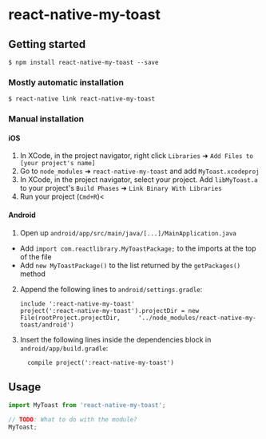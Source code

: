 # react-native-my-toast

## Getting started

`$ npm install react-native-my-toast --save`

### Mostly automatic installation

`$ react-native link react-native-my-toast`

### Manual installation


#### iOS

1. In XCode, in the project navigator, right click `Libraries` ➜ `Add Files to [your project's name]`
2. Go to `node_modules` ➜ `react-native-my-toast` and add `MyToast.xcodeproj`
3. In XCode, in the project navigator, select your project. Add `libMyToast.a` to your project's `Build Phases` ➜ `Link Binary With Libraries`
4. Run your project (`Cmd+R`)<

#### Android

1. Open up `android/app/src/main/java/[...]/MainApplication.java`
  - Add `import com.reactlibrary.MyToastPackage;` to the imports at the top of the file
  - Add `new MyToastPackage()` to the list returned by the `getPackages()` method
2. Append the following lines to `android/settings.gradle`:
  	```
  	include ':react-native-my-toast'
  	project(':react-native-my-toast').projectDir = new File(rootProject.projectDir, 	'../node_modules/react-native-my-toast/android')
  	```
3. Insert the following lines inside the dependencies block in `android/app/build.gradle`:
  	```
      compile project(':react-native-my-toast')
  	```


## Usage
```javascript
import MyToast from 'react-native-my-toast';

// TODO: What to do with the module?
MyToast;
```
